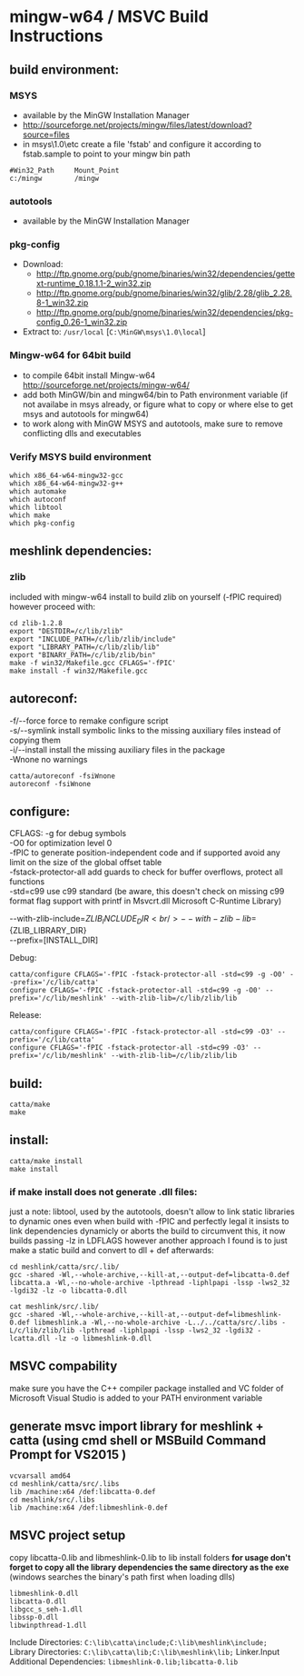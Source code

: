 # mingw-w64 / MSVC Build Instructions

## build environment:

### MSYS
* available by the MinGW Installation Manager
* http://sourceforge.net/projects/mingw/files/latest/download?source=files
* in msys\1.0\etc create a file 'fstab' and configure it according to fstab.sample to point to your mingw bin path
```
#Win32_Path		Mount_Point
c:/mingw		/mingw
```

### autotools
* available by the MinGW Installation Manager

### pkg-config
* Download:
  * http://ftp.gnome.org/pub/gnome/binaries/win32/dependencies/gettext-runtime_0.18.1.1-2_win32.zip
  * http://ftp.gnome.org/pub/gnome/binaries/win32/glib/2.28/glib_2.28.8-1_win32.zip
  * http://ftp.gnome.org/pub/gnome/binaries/win32/dependencies/pkg-config_0.26-1_win32.zip
* Extract to: ``/usr/local`` [``C:\MinGW\msys\1.0\local``]

### Mingw-w64 for 64bit build
* to compile 64bit install Mingw-w64 http://sourceforge.net/projects/mingw-w64/
* add both MinGW/bin and mingw64/bin to Path environment variable (if not availabe in msys already, or figure what to copy or where else to get msys and autotools for mingw64)
* to work along with MinGW MSYS and autotools, make sure to remove conflicting dlls and executables

### Verify MSYS build environment
```
which x86_64-w64-mingw32-gcc
which x86_64-w64-mingw32-g++
which automake
which autoconf
which libtool
which make
which pkg-config
```

## meshlink dependencies:

### zlib
included with mingw-w64 install
to build zlib on yourself (-fPIC required) however proceed with:
```
cd zlib-1.2.8
export "DESTDIR=/c/lib/zlib"
export "INCLUDE_PATH=/c/lib/zlib/include"
export "LIBRARY_PATH=/c/lib/zlib/lib"
export "BINARY_PATH=/c/lib/zlib/bin"
make -f win32/Makefile.gcc CFLAGS='-fPIC'
make install -f win32/Makefile.gcc
```


## autoreconf:
-f/--force   force to remake configure script<br/>
-s/--symlink install symbolic links to the missing auxiliary files instead of copying them<br/>
-i/--install install the missing auxiliary files in the package<br/>
-Wnone       no warnings
```
catta/autoreconf -fsiWnone
autoreconf -fsiWnone
```

## configure:
CFLAGS:
-g for debug symbols<br/>
-O0 for optimization level 0<br/>
-fPIC to generate position-independent code and if supported avoid any limit on the size of the global offset table<br/>
-fstack-protector-all add guards to check for buffer overflows, protect all functions<br/>
-std=c99 use c99 standard (be aware, this doesn't check on missing c99 format flag support with printf in Msvcrt.dll Microsoft C-Runtime Library)<br/>

--with-zlib-include=${ZLIB_INCLUDE_DIR}<br/>
--with-zlib-lib=${ZLIB_LIBRARY_DIR}<br/>
--prefix=[INSTALL_DIR]

Debug:
```
catta/configure CFLAGS='-fPIC -fstack-protector-all -std=c99 -g -O0' --prefix='/c/lib/catta'
configure CFLAGS='-fPIC -fstack-protector-all -std=c99 -g -O0' --prefix='/c/lib/meshlink' --with-zlib-lib=/c/lib/zlib/lib
```
Release:
```
catta/configure CFLAGS='-fPIC -fstack-protector-all -std=c99 -O3' --prefix='/c/lib/catta'
configure CFLAGS='-fPIC -fstack-protector-all -std=c99 -O3' --prefix='/c/lib/meshlink' --with-zlib-lib=/c/lib/zlib/lib
```

## build:
```
catta/make
make
```


## install:
```
catta/make install
make install
```

### if make install does not generate .dll files:

just a note: libtool, used by the autotools, doesn't allow to link static libraries to dynamic ones
even when build with -fPIC and perfectly legal it insists to link dependencies dynamicly or aborts the build
to circumvent this, it now builds passing -lz in LDFLAGS
however another approach I found is to just make a static build and convert to dll + def afterwards:

```
cd meshlink/catta/src/.lib/
gcc -shared -Wl,--whole-archive,--kill-at,--output-def=libcatta-0.def libcatta.a -Wl,--no-whole-archive -lpthread -liphlpapi -lssp -lws2_32 -lgdi32 -lz -o libcatta-0.dll
```
```
cat meshlink/src/.lib/
gcc -shared -Wl,--whole-archive,--kill-at,--output-def=libmeshlink-0.def libmeshlink.a -Wl,--no-whole-archive -L../../catta/src/.libs -L/c/lib/zlib/lib -lpthread -liphlpapi -lssp -lws2_32 -lgdi32 -lcatta.dll -lz -o libmeshlink-0.dll
```


## MSVC compability
make sure you have the C++ compiler package installed and VC folder of Microsoft Visual Studio is added to your PATH environment variable

## generate msvc import library for meshlink + catta (using cmd shell or MSBuild Command Prompt for VS2015 )
```
vcvarsall amd64
cd meshlink/catta/src/.libs
lib /machine:x64 /def:libcatta-0.def
cd meshlink/src/.libs
lib /machine:x64 /def:libmeshlink-0.def
```

## MSVC project setup
copy libcatta-0.lib and libmeshlink-0.lib to lib install folders
**for usage don't forget to copy all the library dependencies the same directory as the exe** (windows searches the binary's path first when loading dlls)
```
libmeshlink-0.dll
libcatta-0.dll
libgcc_s_seh-1.dll
libssp-0.dll
libwinpthread-1.dll
```
Include Directories: ``C:\lib\catta\include;C:\lib\meshlink\include;``
Library Directories: ``C:\lib\catta\lib;C:\lib\meshlink\lib;``
Linker.Input Additional Dependencies: ``libmeshlink-0.lib;libcatta-0.lib``
